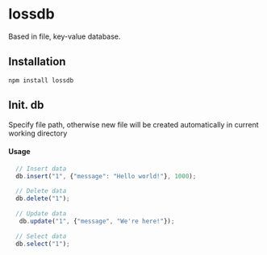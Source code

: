 # lossdb
Based in file, key-value database.

## Installation
``` shell
npm install lossdb
```

## Init. db

Specify file path, otherwise new file will be created automatically in current working directory

#### Usage
```js
  // Insert data
  db.insert("1", {"message": "Hello world!"}, 1000);
  
  // Delete data
  db.delete("1");
  
  // Update data
   db.update("1", {"message", "We're here!"});
   
  // Select data
  db.select("1");
```
